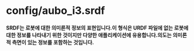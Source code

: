 # config/aubo_i3.srdf
#### SRDF는 로봇에 대한 의미론적 정보의 표현입니다.이 형식은 URDF 파일에 없는 로봇에 대한 정보를 나타내기 위한 것이지만 다양한 애플리케이션에 유용합니다.의도는 의미론적 측면이 있는 정보를 포함하는 것입니다.
